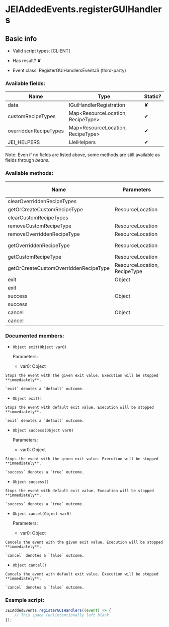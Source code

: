 # JEIAddedEvents.registerGUIHandlers

## Basic info

- Valid script types: [CLIENT]

- Has result? ✘

- Event class: RegisterGUIHandlersEventJS (third-party)

### Available fields:

| Name | Type | Static? |
| ---- | ---- | ------- |
| data | IGuiHandlerRegistration | ✘ |
| customRecipeTypes | Map<ResourceLocation, RecipeType<CustomJSRecipe>> | ✔ |
| overriddenRecipeTypes | Map<ResourceLocation, RecipeType> | ✔ |
| JEI_HELPERS | IJeiHelpers | ✔ |

Note: Even if no fields are listed above, some methods are still available as fields through *beans*.

### Available methods:

| Name | Parameters | Return type | Static? |
| ---- | ---------- | ----------- | ------- |
| clearOverriddenRecipeTypes |  |  | void | ✔ |
| getOrCreateCustomRecipeType | ResourceLocation |  | RecipeType<CustomJSRecipe> | ✔ |
| clearCustomRecipeTypes |  |  | void | ✔ |
| removeCustomRecipeType | ResourceLocation |  | void | ✔ |
| removeOverriddenRecipeType | ResourceLocation |  | void | ✔ |
| getOverriddenRecipeType | ResourceLocation |  | RecipeType<?> | ✔ |
| getCustomRecipeType | ResourceLocation |  | RecipeType<CustomJSRecipe> | ✔ |
| getOrCreateCustomOverriddenRecipeType | ResourceLocation, RecipeType<T> |  | RecipeType<T> | ✔ |
| exit | Object |  | Object | ✘ |
| exit |  |  | Object | ✘ |
| success | Object |  | Object | ✘ |
| success |  |  | Object | ✘ |
| cancel | Object |  | Object | ✘ |
| cancel |  |  | Object | ✘ |


### Documented members:

- `Object exit(Object var0)`

  Parameters:
  - var0: Object

```
Stops the event with the given exit value. Execution will be stopped **immediately**.

`exit` denotes a `default` outcome.
```

- `Object exit()`
```
Stops the event with default exit value. Execution will be stopped **immediately**.

`exit` denotes a `default` outcome.
```

- `Object success(Object var0)`

  Parameters:
  - var0: Object

```
Stops the event with the given exit value. Execution will be stopped **immediately**.

`success` denotes a `true` outcome.
```

- `Object success()`
```
Stops the event with default exit value. Execution will be stopped **immediately**.

`success` denotes a `true` outcome.
```

- `Object cancel(Object var0)`

  Parameters:
  - var0: Object

```
Cancels the event with the given exit value. Execution will be stopped **immediately**.

`cancel` denotes a `false` outcome.
```

- `Object cancel()`
```
Cancels the event with default exit value. Execution will be stopped **immediately**.

`cancel` denotes a `false` outcome.
```



### Example script:

```js
JEIAddedEvents.registerGUIHandlers((event) => {
	// This space (un)intentionally left blank
});
```

